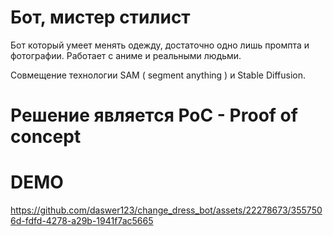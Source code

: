 # Бот, мистер стилист
Бот который умеет менять одежду, достаточно одно лишь промпта и фотографии. 
Работает с аниме и реальными людьми.

Совмещение технологии SAM ( segment anything ) и Stable Diffusion.
# Решение является PoC - Proof of concept

# DEMO

https://github.com/daswer123/change_dress_bot/assets/22278673/3557506d-fdfd-4278-a29b-1941f7ac5665

